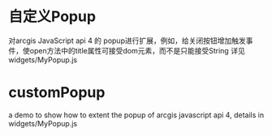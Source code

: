 # 自定义Popup

对arcgis JavaScript api 4 的 popup进行扩展，例如，给关闭按钮增加触发事件，使open方法中的title属性可接受dom元素，而不是只能接受String
详见 widgets/MyPopup.js




# customPopup

a demo to show how to extent the popup of arcgis javascript api 4, details in widgets/MyPopup.js


